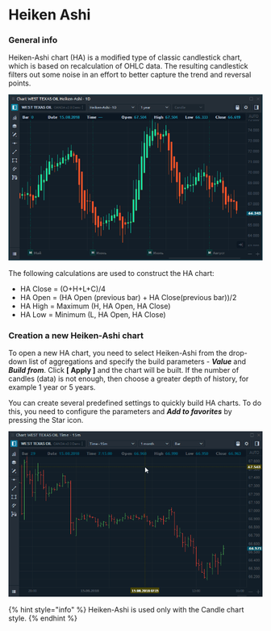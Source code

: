 # Heiken Ashi

### General info

Heiken-Ashi chart \(HA\) is a modified type of classic candlestick chart, which is based on recalculation of OHLC data. The resulting candlestick filters out some noise in an effort to better capture the trend and reversal points.

![General view of Heiken-Ashi chart type](../../../.gitbook/assets/heiken-ashi-chart.png)

The following calculations are used to construct the HA chart:

* HA Close = \(O+H+L+C\)/4
* HA Open = \(HA Open \(previous bar\) + HA Close\(previous bar\)\)/2
* HA High = Maximum \(H, HA Open, HA Close\)
* HA Low = Minimum \(L, HA Open, HA Close\)

### Creation a new Heiken-Ashi chart

To open a new HA chart, you need to select Heiken-Ashi from the drop-down list of aggregations and specify the build parameters - _**Value**_ and _**Build from**_. Click **\[ Apply \]** and the chart will be built. If the number of candles \(data\) is not enough, then choose a greater depth of history, for example 1 year or 5 years.

You can create several predefined settings to quickly build HA charts. To do this, you need to configure the parameters and _**Add to favorites**_ by pressing the Star icon.

![The creation process of Heiken-Ashi chart type](../../../.gitbook/assets/heiken-ashi-creation.gif)

{% hint style="info" %}
Heiken-Ashi is used only with the Candle chart style.
{% endhint %}



